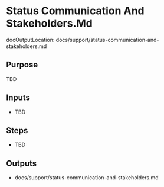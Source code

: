 # Status Communication And Stakeholders.Md

docOutputLocation: docs/support/status-communication-and-stakeholders.md

## Purpose

TBD

## Inputs

- TBD

## Steps

- TBD

## Outputs

- docs/support/status-communication-and-stakeholders.md
